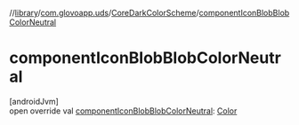 //[library](../../../index.md)/[com.glovoapp.uds](../index.md)/[CoreDarkColorScheme](index.md)/[componentIconBlobBlobColorNeutral](component-icon-blob-blob-color-neutral.md)

# componentIconBlobBlobColorNeutral

[androidJvm]\
open override val [componentIconBlobBlobColorNeutral](component-icon-blob-blob-color-neutral.md): [Color](https://developer.android.com/reference/kotlin/androidx/compose/ui/graphics/Color.html)
